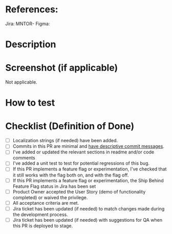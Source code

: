 <!-- The following is intended to be helpful to you. Feel free to remove anything that is not. -->

# References:

Jira: MNTOR-
Figma:

<!-- When adding a new feature: -->

# Description

# Screenshot (if applicable)

Not applicable.

# How to test

# Checklist (Definition of Done)

- [ ] Localization strings (if needed) have been added.
- [ ] Commits in this PR are minimal and [have descriptive commit messages](https://chris.beams.io/posts/git-commit/).
- [ ] I've added or updated the relevant sections in readme and/or code comments
- [ ] I've added a unit test to test for potential regressions of this bug.
- [ ] If this PR implements a feature flag or experimentation, I've checked that it still works with the flag both on, and with the flag off.
- [ ] If this PR implements a feature flag or experimentation, the Ship Behind Feature Flag status in Jira has been set
- [ ] Product Owner accepted the User Story (demo of functionality completed) or waived the privilege.
- [ ] All acceptance criteria are met.
- [ ] Jira ticket has been updated (if needed) to match changes made during the development process.
- [ ] Jira ticket has been updated (if needed) with suggestions for QA when this PR is deployed to stage.
